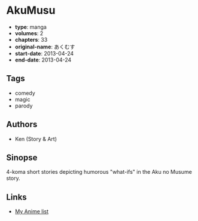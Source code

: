 # AkuMusu

-   **type**: manga
-   **volumes**: 2
-   **chapters**: 33
-   **original-name**: あくむす
-   **start-date**: 2013-04-24
-   **end-date**: 2013-04-24

## Tags

-   comedy
-   magic
-   parody

## Authors

-   Ken (Story & Art)

## Sinopse

4-koma short stories depicting humorous "what-ifs" in the Aku no Musume story.

## Links

-   [My Anime list](https://myanimelist.net/manga/106016/AkuMusu)

